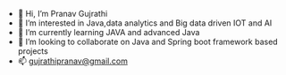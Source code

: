 - 👋 Hi, I’m Pranav Gujrathi
- 👀 I’m interested in Java,data analytics and Big data driven IOT and AI
- 🌱 I’m currently learning JAVA and advanced Java
- 💞️ I’m looking to collaborate on Java and Spring boot framework based projects
- 📫 gujrathipranav@gmail.com

<!---
PG2575/PG2575 is a ✨ special ✨ repository because its `README.md` (this file) appears on your GitHub profile.
You can click the Preview link to take a look at your changes.
--->
